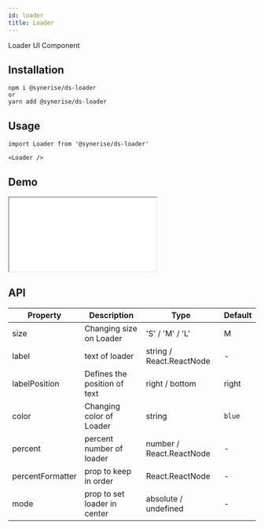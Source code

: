 ```yaml
---
id: loader
title: Loader
---
```


Loader UI Component

## Installation
```
npm i @synerise/ds-loader
or
yarn add @synerise/ds-loader
```

## Usage
```
import Loader from '@synerise/ds-loader'

<Loader />

```

## Demo

<iframe src="/storybook-static/iframe.html?id=components-loader--default"></iframe>

## API

| Property         | Description                  | Type                      | Default     |
| ---------------- | ---------------------------- | ------------------------- | ----------- |
| size             | Changing size on Loader      | 'S' / 'M' / 'L'           | M           |
| label            | text of loader               | string / React.ReactNode  | -           |
| labelPosition    | Defines the position of text | right / bottom            | right       |
| color            | Changing color of Loader     | string                    | `blue`      |
| percent          | percent number of loader     | number / React.ReactNode  | -           |
| percentFormatter | prop to keep in order        | React.ReactNode           | -           |
| mode             | prop to set loader in center | absolute / undefined      | -           |

